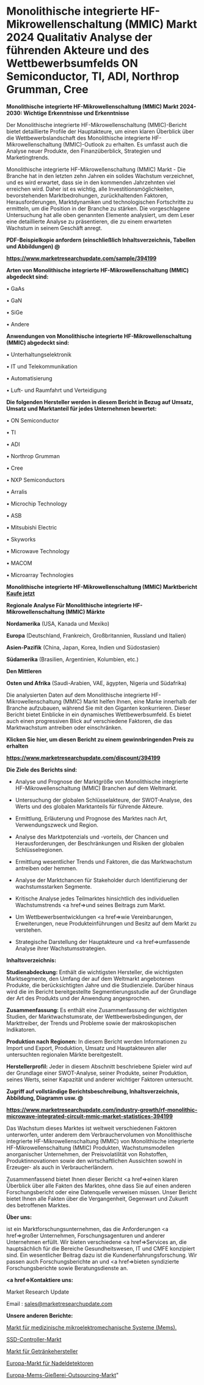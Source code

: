 # Monolithische integrierte HF-Mikrowellenschaltung (MMIC) Markt 2024 Qualitativ Analyse der führenden Akteure und des Wettbewerbsumfelds ON Semiconductor, TI, ADI, Northrop Grumman, Cree

<strong>Monolithische integrierte HF-Mikrowellenschaltung (MMIC) Markt 2024-2030: Wichtige Erkenntnisse und Erkenntnisse</strong>

Der Monolithische integrierte HF-Mikrowellenschaltung (MMIC)-Bericht bietet detaillierte Profile der Hauptakteure, um einen klaren Überblick über die Wettbewerbslandschaft des Monolithische integrierte HF-Mikrowellenschaltung (MMIC)-Outlook zu erhalten. Es umfasst auch die Analyse neuer Produkte, den Finanzüberblick, Strategien und Marketingtrends.

Monolithische integrierte HF-Mikrowellenschaltung (MMIC) Markt - Die Branche hat in den letzten zehn Jahren ein solides Wachstum verzeichnet, und es wird erwartet, dass sie in den kommenden Jahrzehnten viel erreichen wird. Daher ist es wichtig, alle Investitionsmöglichkeiten, bevorstehenden Marktbedrohungen, zurückhaltenden Faktoren, Herausforderungen, Marktdynamiken und technologischen Fortschritte zu ermitteln, um die Position in der Branche zu stärken. Die vorgeschlagene Untersuchung hat alle oben genannten Elemente analysiert, um dem Leser eine detaillierte Analyse zu präsentieren, die zu einem erwarteten Wachstum in seinem Geschäft anregt.



<strong><b>PDF-Beispielkopie anfordern (einschließlich Inhaltsverzeichnis, Tabellen und Abbildungen) @ </b></strong>

<strong><a href=https://www.marketresearchupdate.com/sample/394199>

<strong>https://www.marketresearchupdate.com/sample/394199</u></a></strong></strong>



<strong>Arten von Monolithische integrierte HF-Mikrowellenschaltung (MMIC) abgedeckt sind:</strong>

• GaAs

• GaN

• SiGe

• Andere



<strong>Anwendungen von Monolithische integrierte HF-Mikrowellenschaltung (MMIC) abgedeckt sind:</strong>

• Unterhaltungselektronik

• IT und Telekommunikation

• Automatisierung

• Luft- und Raumfahrt und Verteidigung



<strong>Die folgenden Hersteller werden in diesem Bericht in Bezug auf Umsatz, Umsatz und Marktanteil für jedes Unternehmen bewertet:</strong>

• ON Semiconductor

• TI

• ADI

• Northrop Grumman

• Cree

• NXP Semiconductors

• Arralis

• Microchip Technology

• ASB

• Mitsubishi Electric

• Skyworks

• Microwave Technology

• MACOM

• Microarray Technologies



<strong>Monolithische integrierte HF-Mikrowellenschaltung (MMIC) Marktbericht <a href=https://www.marketresearchupdate.com/buynow/394199>Kaufe jetzt</a></strong>



<strong>Regionale Analyse Für Monolithische integrierte HF-Mikrowellenschaltung (MMIC) Märkte</strong>



<strong>Nordamerika</strong> (USA, Kanada und Mexiko)



<strong>Europa</strong> (Deutschland, Frankreich, Großbritannien, Russland und Italien)



<strong>Asien-Pazifik</strong> (China, Japan, Korea, Indien und Südostasien)



<strong>Südamerika</strong> (Brasilien, Argentinien, Kolumbien, etc.)



<strong>Den Mittleren</strong> 

<strong>Osten und Afrika</strong> (Saudi-Arabien, VAE, ägypten, Nigeria und Südafrika)

Die analysierten Daten auf dem Monolithische integrierte HF-Mikrowellenschaltung (MMIC) Markt helfen Ihnen, eine Marke innerhalb der Branche aufzubauen, während Sie mit den Giganten konkurrieren. Dieser Bericht bietet Einblicke in ein dynamisches Wettbewerbsumfeld. Es bietet auch einen progressiven Blick auf verschiedene Faktoren, die das Marktwachstum antreiben oder einschränken.



<strong>Klicken Sie hier, um diesen Bericht zu einem gewinnbringenden Preis zu erhalten
</strong>

<strong><a href=https://www.marketresearchupdate.com/discount/394199>https://www.marketresearchupdate.com/discount/394199</b></u></strong></a>



<strong>Die Ziele des Berichts sind:</strong>

- Analyse und Prognose der Marktgröße von Monolithische integrierte HF-Mikrowellenschaltung (MMIC) Branchen auf dem Weltmarkt.

- Untersuchung der globalen Schlüsselakteure, der SWOT-Analyse, des Werts und des globalen Marktanteils für führende Akteure.

- Ermittlung, Erläuterung und Prognose des Marktes nach Art, Verwendungszweck und Region.

- Analyse des Marktpotenzials und -vorteils, der Chancen und Herausforderungen, der Beschränkungen und Risiken der globalen Schlüsselregionen.

- Ermittlung wesentlicher Trends und Faktoren, die das Marktwachstum antreiben oder hemmen.

- Analyse der Marktchancen für Stakeholder durch Identifizierung der wachstumsstarken Segmente.

- Kritische Analyse jedes Teilmarktes hinsichtlich des individuellen Wachstumstrends <a href=>und</a> seines Beitrags zum Markt.

- Um Wettbewerbsentwicklungen <a href=>wie</a> Vereinbarungen, Erweiterungen, neue Produkteinführungen und Besitz auf dem Markt zu verstehen.

- Strategische Darstellung der Hauptakteure und <a href=>umfas</a>sende Analyse ihrer Wachstumsstrategien.



<strong>Inhaltsverzeichnis:</strong>



<strong>Studienabdeckung:</strong> Enthält die wichtigsten Hersteller, die wichtigsten Marktsegmente, den Umfang der auf dem Weltmarkt angebotenen Produkte, die berücksichtigten Jahre und die Studienziele. Darüber hinaus wird die im Bericht bereitgestellte Segmentierungsstudie auf der Grundlage der Art des Produkts und der Anwendung angesprochen.



<strong>Zusammenfassung:</strong> Es enthält eine Zusammenfassung der wichtigsten Studien, der Marktwachstumsrate, der Wettbewerbsbedingungen, der Markttreiber, der Trends und Probleme sowie der makroskopischen Indikatoren.



<strong>Produktion nach Regionen:</strong> In diesem Bericht werden Informationen zu Import und Export, Produktion, Umsatz und Hauptakteuren aller untersuchten regionalen Märkte bereitgestellt.



<strong>Herstellerprofil:</strong> Jeder in diesem Abschnitt beschriebene Spieler wird auf der Grundlage einer SWOT-Analyse, seiner Produkte, seiner Produktion, seines Werts, seiner Kapazität und anderer wichtiger Faktoren untersucht.



<strong><b>Zugriff auf vollständige Berichtsbeschreibung, Inhaltsverzeichnis, Abbildung, Diagramm usw. @ </b></strong>

<strong><a href=https://www.marketresearchupdate.com/industry-growth/rf-monolithic-microwave-integrated-circuit-mmic-market-statistices-394199>https://www.marketresearchupdate.com/industry-growth/rf-monolithic-microwave-integrated-circuit-mmic-market-statistices-394199</a></strong>

Das Wachstum dieses Marktes ist weltweit verschiedenen Faktoren unterworfen, unter anderem dem Verbrauchervolumen von Monolithische integrierte HF-Mikrowellenschaltung (MMIC) von Monolithische integrierte HF-Mikrowellenschaltung (MMIC) Produkten, Wachstumsmodellen anorganischer Unternehmen, der Preisvolatilität von Rohstoffen, Produktinnovationen sowie den wirtschaftlichen Aussichten sowohl in Erzeuger- als auch in Verbraucherländern.

Zusammenfassend bietet Ihnen dieser Bericht <a href=>einen</a> klaren Überblick über alle Fakten des Marktes, ohne dass Sie auf einen anderen Forschungsbericht oder eine Datenquelle verweisen müssen. Unser Bericht bietet Ihnen alle Fakten über die Vergangenheit, Gegenwart und Zukunft des betroffenen Marktes.



<strong>Über uns:</strong>

 ist ein Marktforschungsunternehmen, das die Anforderungen <a href=>großer</a> Unternehmen, Forschungsagenturen und anderer Unternehmen erfüllt. Wir bieten verschiedene <a href=>Services</a> an, die hauptsächlich für die Bereiche Gesundheitswesen, IT und CMFE konzipiert sind. Ein wesentlicher Beitrag dazu ist die Kundenerfahrungsforschung. Wir passen auch Forschungsberichte an und <a href=>bieten</a> syndizierte Forschungsberichte sowie Beratungsdienste an.



<strong><a href=>Kontaktiere uns:</a></strong>

Market Research Update

Email : sales@marketresearchupdate.com



<strong>Unsere anderen Berichte:</strong>

<a href=https://www.linkedin.com/pulse/medical-microelectromechanical-systems-mems-market>Markt für medizinische mikroelektromechanische Systeme (Mems).</a>

<a href=https://www.linkedin.com/pulse/ssd-controllers-market-report-2023-top-company>SSD-Controller-Markt</a>

<a href=https://www.linkedin.com/pulse/soda-makers-market-outlooks-2023-size-shares>Markt für Getränkehersteller</a>

<a href=https://www.linkedin.com/pulse/europe-needle-detector-market-analysis-2023>Europa-Markt für Nadeldetektoren</a>

<a href=https://www.linkedin.com/pulse/europe-mems-foundry-outsourcing-market-2023>Europa-Mems-Gießerei-Outsourcing-Markt</a>"
